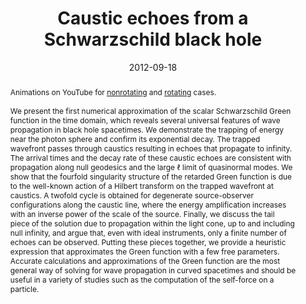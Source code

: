 ---
# Documentation: https://wowchemy.com/docs/managing-content/

title: Caustic echoes from a Schwarzschild black hole
subtitle: ''
summary: ''
authors:
- Anıl Zenginoğlu
- Chad R Galley
tags: []
categories: []
date: '2012-09-18'
lastmod: 2021-05-25T22:33:14-04:00
featured: true
draft: false


# Featured image
# To use, add an image named `featured.jpg/png` to your page's folder.
# Focal points: Smart, Center, TopLeft, Top, TopRight, Left, Right, BottomLeft, Bottom, BottomRight.
image:
  caption: 'Caustic echo #4 at $t=71M$'
  focal_point: ''
  preview_only: false

# Projects (optional).
#   Associate this post with one or more of your projects.
#   Simply enter your project's folder or file name without extension.
#   E.g. `projects = ["internal-project"]` references `content/project/deep-learning/index.md`.
#   Otherwise, set `projects = []`.
projects: []
publishDate: '2021-05-26T02:33:14.217079Z'
publication_types:
- '2'
abstract: Animations on YouTube for [nonrotating](https://www.youtube.com/watch?v=Pe8sRjqtldQ) and [rotating](https://www.youtube.com/watch?v=iEA31IL1mFI) cases. <br><br> We present the first numerical approximation of the scalar Schwarzschild Green function in the time domain, which reveals several universal features of wave propagation in black hole spacetimes. We demonstrate the trapping of energy near the photon sphere and confirm its exponential decay. The trapped wavefront passes through caustics resulting in echoes that propagate to infinity. The arrival times and the decay rate of these caustic echoes are consistent with propagation along null geodesics and the large $\ell$ limit of quasinormal modes. We show that the fourfold singularity structure of the retarded Green function is due to the well-known action of a Hilbert transform on the trapped wavefront at caustics. A twofold cycle is obtained for degenerate source-observer configurations along the caustic line, where the energy amplification increases with an inverse power of the scale of the source. Finally, we discuss the tail piece of the solution due to propagation within the light cone, up to and including null infinity, and argue that, even with ideal instruments, only a finite number of echoes can be observed. Putting these pieces together, we provide a heuristic expression that approximates the Green function with a few free parameters. Accurate calculations and approximations of the Green function are the most general way of solving for wave propagation in curved spacetimes and should be useful in a variety of studies such as the computation of the self-force on a particle.
publication: '*Physical Review D*'
url_pdf: https://arxiv.org/pdf/1206.1109
links:
  - name: Journal
    url: https://journals.aps.org/prd/abstract/10.1103/PhysRevD.86.064030
---